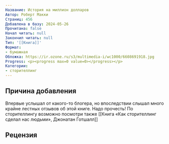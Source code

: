 ```yaml
---
Название: История на миллион долларов
Автор: Роберт Макки
Страниц: 456
Добавлена в базу: 2024-05-26
Прочитана: false
Начал читать: null
Закончил читать: null
Тип: '[[Книга]]'
Формат:
- бумажная
Обложка: https://ir.ozone.ru/s3/multimedia-i/wc1000/6608691918.jpg
Progress: <p><progress max=0 value=0></progress></p>
Категории:
- сторителлинг
---
```

## Причина добавления

Впервые услышал от какого-то блогера, но впоследствии слышал много крайне лестных отзывов об этой книге. Надо прочесть! По сторителлингу возможно посмотри также [[Книга «Как сторителлинг сделал нас людьми», Джонатан Готшалл]]

## Рецензия